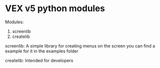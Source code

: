 # VEX v5 python modules

Modules:
  1. screenlib
  2. createlib


screenlib:
  A simple library for creating menus on the screen you can find a example for it in the examples folder
  
createlib:
  Intended for developers
